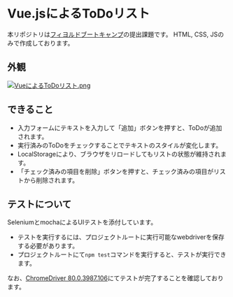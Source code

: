 # Vue.jsによるToDoリスト
本リポジトリは[フィヨルドブートキャンプ](https://bootcamp.fjord.jp/)の提出課題です。
HTML, CSS, JSのみで作成しております。

## 外観
[![VueによるToDoリスト.png](https://bootcamp.fjord.jp/rails/active_storage/blobs/eyJfcmFpbHMiOnsibWVzc2FnZSI6IkJBaHBBMlc4QVE9PSIsImV4cCI6bnVsbCwicHVyIjoiYmxvYl9pZCJ9fQ==--656f97ddff01637c2fcd96b8613828e3368cabde/Vue%E3%81%AB%E3%82%88%E3%82%8BToDo%E3%83%AA%E3%82%B9%E3%83%88.png)](https://bootcamp.fjord.jp/rails/active_storage/blobs/eyJfcmFpbHMiOnsibWVzc2FnZSI6IkJBaHBBMlc4QVE9PSIsImV4cCI6bnVsbCwicHVyIjoiYmxvYl9pZCJ9fQ==--656f97ddff01637c2fcd96b8613828e3368cabde/Vue%E3%81%AB%E3%82%88%E3%82%8BToDo%E3%83%AA%E3%82%B9%E3%83%88.png)

## できること
* 入力フォームにテキストを入力して「追加」ボタンを押すと、ToDoが追加されます。
* 実行済みのToDoをチェックすることでテキストのスタイルが変化します。
* LocalStorageにより、ブラウザをリロードしてもリストの状態が維持されます。
* 「チェック済みの項目を削除」ボタンを押すと、チェック済みの項目がリストから削除されます。

## テストについて
SeleniumとmochaによるUIテストを添付しています。
* テストを実行するには、プロジェクトルートに実行可能なwebdriverを保存する必要があります。
* プロジェクトルートにて`npm test`コマンドを実行すると、テストが実行できます。

なお、[ChromeDriver 80.0.3987.106](https://chromedriver.storage.googleapis.com/index.html?path=80.0.3987.106/)にてテストが完了することを確認しております。
